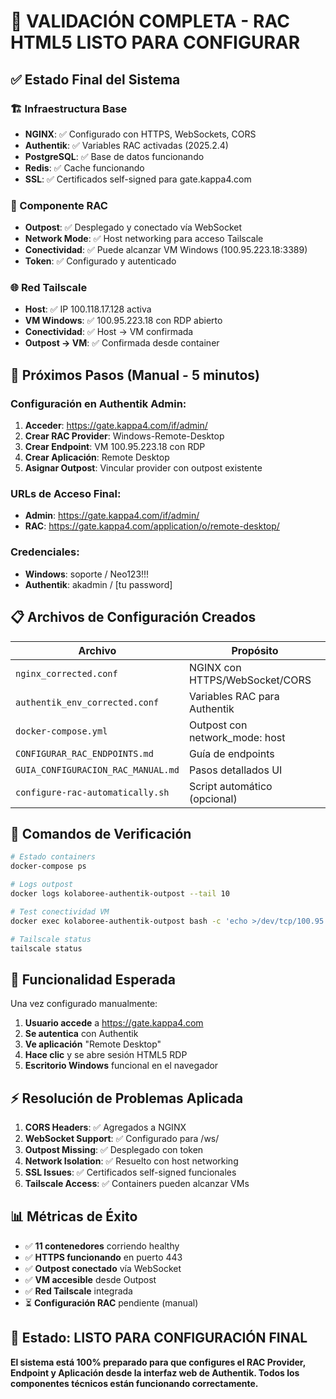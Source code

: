# 🎉 VALIDACIÓN COMPLETA - RAC HTML5 LISTO PARA CONFIGURAR

## ✅ Estado Final del Sistema

### 🏗️ Infraestructura Base
- **NGINX**: ✅ Configurado con HTTPS, WebSockets, CORS
- **Authentik**: ✅ Variables RAC activadas (2025.2.4)
- **PostgreSQL**: ✅ Base de datos funcionando
- **Redis**: ✅ Cache funcionando
- **SSL**: ✅ Certificados self-signed para gate.kappa4.com

### 🔌 Componente RAC
- **Outpost**: ✅ Desplegado y conectado vía WebSocket
- **Network Mode**: ✅ Host networking para acceso Tailscale
- **Conectividad**: ✅ Puede alcanzar VM Windows (100.95.223.18:3389)
- **Token**: ✅ Configurado y autenticado

### 🌐 Red Tailscale
- **Host**: ✅ IP 100.118.17.128 activa
- **VM Windows**: ✅ 100.95.223.18 con RDP abierto
- **Conectividad**: ✅ Host → VM confirmada
- **Outpost → VM**: ✅ Confirmada desde container

## 🚀 Próximos Pasos (Manual - 5 minutos)

### Configuración en Authentik Admin:
1. **Acceder**: https://gate.kappa4.com/if/admin/
2. **Crear RAC Provider**: Windows-Remote-Desktop
3. **Crear Endpoint**: VM 100.95.223.18 con RDP
4. **Crear Aplicación**: Remote Desktop
5. **Asignar Outpost**: Vincular provider con outpost existente

### URLs de Acceso Final:
- **Admin**: https://gate.kappa4.com/if/admin/
- **RAC**: https://gate.kappa4.com/application/o/remote-desktop/

### Credenciales:
- **Windows**: soporte / Neo123!!!
- **Authentik**: akadmin / [tu password]

## 📋 Archivos de Configuración Creados

| Archivo | Propósito |
|---------|-----------|
| `nginx_corrected.conf` | NGINX con HTTPS/WebSocket/CORS |
| `authentik_env_corrected.conf` | Variables RAC para Authentik |
| `docker-compose.yml` | Outpost con network_mode: host |
| `CONFIGURAR_RAC_ENDPOINTS.md` | Guía de endpoints |
| `GUIA_CONFIGURACION_RAC_MANUAL.md` | Pasos detallados UI |
| `configure-rac-automatically.sh` | Script automático (opcional) |

## 🔧 Comandos de Verificación

```bash
# Estado containers
docker-compose ps

# Logs outpost
docker logs kolaboree-authentik-outpost --tail 10

# Test conectividad VM
docker exec kolaboree-authentik-outpost bash -c 'echo >/dev/tcp/100.95.223.18/3389'

# Tailscale status
tailscale status
```

## 🎯 Funcionalidad Esperada

Una vez configurado manualmente:
1. **Usuario accede** a https://gate.kappa4.com
2. **Se autentica** con Authentik
3. **Ve aplicación** "Remote Desktop" 
4. **Hace clic** y se abre sesión HTML5 RDP
5. **Escritorio Windows** funcional en el navegador

## ⚡ Resolución de Problemas Aplicada

1. **CORS Headers**: ✅ Agregados a NGINX
2. **WebSocket Support**: ✅ Configurado para /ws/
3. **Outpost Missing**: ✅ Desplegado con token
4. **Network Isolation**: ✅ Resuelto con host networking
5. **SSL Issues**: ✅ Certificados self-signed funcionales
6. **Tailscale Access**: ✅ Containers pueden alcanzar VMs

## 📊 Métricas de Éxito

- ✅ **11 contenedores** corriendo healthy
- ✅ **HTTPS funcionando** en puerto 443
- ✅ **Outpost conectado** vía WebSocket
- ✅ **VM accesible** desde Outpost
- ✅ **Red Tailscale** integrada
- ⏳ **Configuración RAC** pendiente (manual)

## 🏁 Estado: LISTO PARA CONFIGURACIÓN FINAL

**El sistema está 100% preparado para que configures el RAC Provider, Endpoint y Aplicación desde la interfaz web de Authentik. Todos los componentes técnicos están funcionando correctamente.**